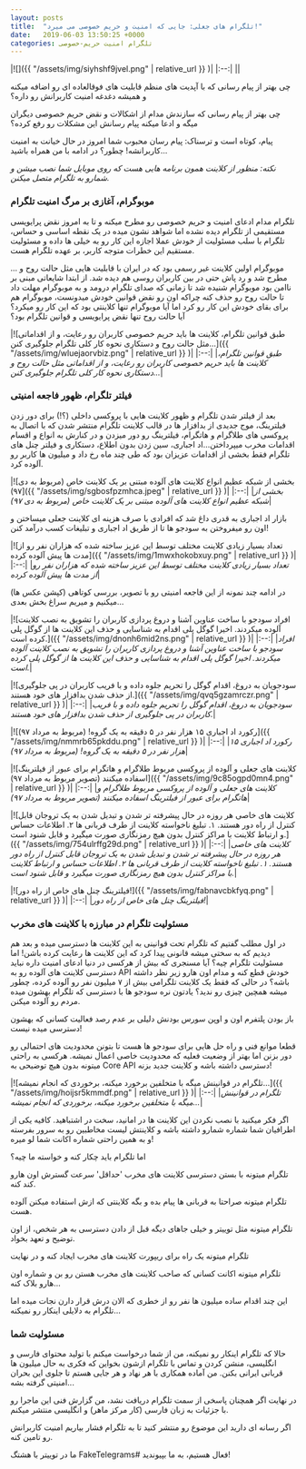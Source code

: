 ```yaml
---
layout: posts
title:  "تلگرام های جعلی: جایی که امنیت و حریم خصوصی می میرد!"
date:   2019-06-03 13:50:25 +0000
categories: تلگرام امنیت حریم-خصوصی
---
```

|![]({{ "/assets/img/siyhshf9jvel.png" | relative_url }} )|
|:--:|
||

چی بهتر از پیام رسانی که با آپدیت های منظم قابلیت های فوقالعاده ای رو اضافه میکنه و همیشه دغدغه امنیت کاربرانش رو داره؟

چی بهتر از پیام رسانی که سازندش مدام از اشکالات و نقض حریم خصوصی دیگران میگه و ادعا میکنه پیام رسانش این مشکلات رو رفع کرده؟

پیام، کوتاه است و ترسناک: پیام رسان محبوب شما امروز در حال خیانت به امنیت کاربرانشه! چطور؟ در ادامه با من همراه باشید...

_نکته: منظور از کلاینت همون برنامه هایی هست که روی موبایل شما نصب میشن و شمارو به تلگرام متصل میکنن._

### موبوگرام، آغازی بر مرگ امنیت تلگرام

تلگرام مدام ادعای امنیت و حریم خصوصی رو مطرح میکنه و تا به امروز نقض پرایویسی مستقیمی از تلگرام دیده نشده اما شواهد نشون میده در یک نقطه اساسی و حساس، تلگرام با سلب مسئولیت از خودش عملا اجازه این کار رو به خیلی ها داده و مسئولیت مستقیم این خطرات متوجه کاربر، بر عهده تلگرام هست.

موبوگرام اولین کلاینت غیر رسمی بود که در ایران با قابلیت هایی مثل حالت روح و ... مطرح شد و رد پاش حتی در بین کاربران روسی هم دیده شد. از ابتدا شایعاتی مبنی بر ناامن بود موبوگرام شنیده شد تا زمانی که صدای تلگرام درومد و به موبوگرام مهلت داد تا حالت روح رو حذف کنه چراکه اون رو نقض قوانین خودش میدونست، موبوگرام هم برای بقای خودش این کار رو کرد اما آیا موبوگرام تنها کلاینتی بود که این کار رو میکرد؟ آیا حالت روح تنها نقض پرایویسی و قوانین تلگرام بود؟

|![طبق قوانین تلگرام، کلاینت ها باید حریم خصوصی کاربران رو رعایت، و از اقداماتی مثل حالت روح و دستکاری نحوه کار کلی تلگرام جلوگیری کنن...]({{ "/assets/img/wluejaorvbiz.png" | relative_url }} )|
|:--:|
|*طبق قوانین تلگرام، کلاینت ها باید حریم خصوصی کاربران رو رعایت، و از اقداماتی مثل حالت روح و دستکاری نحوه کار کلی تلگرام جلوگیری کنن...*|

### فیلتر تلگرام، ظهور فاجعه امنیتی

بعد از فیلتر شدن تلگرام و ظهور کلاینت هایی با پروکسی داخلی (؟!) برای دور زدن فیلترینگ، موج جدیدی از بدافزار ها در قالب کلاینت تلگرام منتشر شدن که با اتصال به پروکسی های طلاگرام و هاتگرام، فیلترینگ رو دور میزدن و در کنارش به انواع و اقسام اقدامات مخرب میپرداختن...اد اجباری، سین زدن بدون اطلاع، دستکاری و فیلتر چنل های تلگرام فقط بخشی از اقدامات عزیزان بود که طی چند ماه رخ داد و میلیون ها کاربر رو آلوده کرد.

|![بخشی از شبکه عظیم انواع کلاینت های آلوده مبتنی بر یک کلاینت خاص (مربوط به دی ۹۷)]({{ "/assets/img/sgbosfpzmhca.jpeg" | relative_url }} )|
|:--:|
|*بخشی از شبکه عظیم انواع کلاینت های آلوده مبتنی بر یک کلاینت خاص (مربوط به دی ۹۷)*|

بازار اد اجباری به قدری داغ شد که افرادی با صرف هزینه ای کلاینت جعلی میساختن و اون رو میفروختن به سودجو ها تا از طریق اد اجباری و تبلیغات کسب درآمد کنن!

|![تعداد بسیار زیادی کلاینت مختلف توسط این عزیز ساخته شده که هزاران نفر رو از مدت ها پیش آلوده کرده]({{ "/assets/img/1mwxhokobxuy.png" | relative_url }} )|
|:--:|
|*تعداد بسیار زیادی کلاینت مختلف توسط این عزیز ساخته شده که هزاران نفر رو از مدت ها پیش آلوده کرده*|

در ادامه چند نمونه از این فاجعه امنیتی رو با تصویر، بررسی کوتاهی (کپشن عکس ها) میکنیم و میریم سراغ بخش بعدی...

|![افراد سودجو با ساخت عناوین آشنا و دروغ پردازی کاربران را تشویق به نصب کلاینت آلوده میکردند. اخیرا گوگل پلی اقدام به شناسایی و حذف این کلاینت ها از گوگل پلی کرده است.]({{ "/assets/img/dnonh6mid2ns.png" | relative_url }} )|
|:--:|
|*افراد سودجو با ساخت عناوین آشنا و دروغ پردازی کاربران را تشویق به نصب کلاینت آلوده میکردند. اخیرا گوگل پلی اقدام به شناسایی و حذف این کلاینت ها از گوگل پلی کرده است.*|

  

|![سودجویان به دروغ، اقدام گوگل را تحریم جلوه داده و با فریب کاربران در پی جلوگیری از حذف شدن بدافزار های خود هستند.]({{ "/assets/img/qvq5gzamrczr.png" | relative_url }} )|
|:--:|
|*سودجویان به دروغ، اقدام گوگل را تحریم جلوه داده و با فریب کاربران در پی جلوگیری از حذف شدن بدافزار های خود هستند.*|

  

|![رکورد اد اجباری ۱۵ هزار نفر در ۵ دقیقه به یک گروه! (مربوط به مرداد ۹۷)]({{ "/assets/img/nmmrb65pkddu.png" | relative_url }} )|
|:--:|
|*رکورد اد اجباری ۱۵ هزار نفر در ۵ دقیقه به یک گروه! (مربوط به مرداد ۹۷)*|

  

|![کلاینت های جعلی و آلوده از پروکسی مربوط طلاگرام و هاتگرام برای عبور از فیلترینگ اسفاده میکنند (تصویر مربوط به مرداد ۹۷)]({{ "/assets/img/9c85ogpd0mn4.png" | relative_url }} )|
|:--:|
|*کلاینت های جعلی و آلوده از پروکسی مربوط طلاگرام و هاتگرام برای عبور از فیلترینگ اسفاده میکنند (تصویر مربوط به مرداد ۹۷)*|

  

|![کلاینت های خاصی هر روزه در حال پیشرفته تر شدن و تبدیل شدن به یک تروجان قابل کنترل از راه دور هستند. ۱. تبلیغ ناخواسته کلاینت از طرف قربانی ها ۲. اطلاعات حساس و ارتباط کلاینت با مراکز کنترل بدون هیچ رمزنگاری صورت میگیرد و قابل شنود است.]({{ "/assets/img/754ulrffg29d.png" | relative_url }} )|
|:--:|
|*کلاینت های خاصی هر روزه در حال پیشرفته تر شدن و تبدیل شدن به یک تروجان قابل کنترل از راه دور هستند. ۱. تبلیغ ناخواسته کلاینت از طرف قربانی ها ۲. اطلاعات حساس و ارتباط کلاینت با مراکز کنترل بدون هیچ رمزنگاری صورت میگیرد و قابل شنود است.*|

  

  

|![فیلترینگ چنل های خاص از راه دور!]({{ "/assets/img/fabnavcbkfyq.png" | relative_url }} )|
|:--:|
|*فیلترینگ چنل های خاص از راه دور!*|

  

### مسئولیت تلگرام در مبارزه با کلاینت های مخرب

در اول مطلب گفتیم که تلگرام تحت قوانینی به این کلاینت ها دسترسی میده و بعد هم دیدیم که به سختی میشه قانونی پیدا کرد که این کلاینت ها رعایت کرده باشن! اما مسئولیت تلگرام چیه؟ آیا مسنجری که بیش از هرکسی در دنیا ادعای امنیت داره نباید دسترسی کلاینت های آلوده رو به API خودش قطع کنه و مدام اون هارو زیر نظر داشته باشه؟ در حالی که فقط یک کلاینت تلگرامی بیش از ۷ میلیون نفر رو آلوده کرده، چطور میشه همچین چیزی رو ندید؟ یادتون نره سودجو ها با دسترسی که تلگرام بهشون میده مردم رو آلوده میکنن.

باز بودن پلتفرم اون و اوپن سورس بودنش دلیلی بر عدم رصد فعالیت کسانی که بهشون دسترسی میده نیست!

قطعا موانع فنی و راه حل هایی برای سودجو ها هست تا بتونن محدودیت های احتمالی رو دور بزنن اما بهتر از وضعیت فعلیه که محدودیت خاصی اعمال نمیشه. هرکسی به راحتی میتونه بدون هیچ توضیحی به Core API دسترسی داشته باشه و کلاینت جدید بزنه!

|![تلگرام در قوانینش میگه با متخلفین برخورد میکنه، برخوردی که انجام نمیشه...]({{ "/assets/img/hoijsr5kmmdf.png" | relative_url }} )|
|:--:|
|*تلگرام در قوانینش میگه با متخلفین برخورد میکنه، برخوردی که انجام نمیشه...*|

اگر فکر میکنید با نصب نکردن این کلاینت ها در امانید، سخت در اشتباهید. کافیه یکی از اطرافیان شما شماره شمارو داشته باشه و کلاینتش لیست مخاطبین رو به سرور بفرسته و به همین راحتی شماره اکانت شما لو میره!

اما تلگرام باید چکار کنه و خواسته ما چیه؟

تلگرام میتونه با بستن دسترسی کلاینت های مخرب 'حداقل' سرعت گسترش اون هارو کند کنه.

تلگرام میتونه صراحتا به قربانی ها پیام بده و بگه کلاینتی که ازش استفاده میکنن آلوده هست.

تلگرام میتونه مثل توییتر و خیلی جاهای دیگه قبل از دادن دسترسی به هر شخص، از اون توضیح و تعهد بخواد.

تلگرام میتونه یک راه برای ریپورت کلاینت های مخرب ایجاد کنه و در نهایت

تلگرام میتونه اکانت کسانی که صاحب کلاینت های مخرب هستن رو بن و شماره اون هارو بلاک کنه...

این چند اقدام ساده میلیون ها نفر رو از خطری که الان درش قرار دارن نجات میده اما تلگرام به دلایلی اینکار رو نمیکنه...

### مسئولیت شما

حالا که تلگرام اینکار رو نمیکنه، من از شما درخواست میکنم با تولید محتوای فارسی و انگلیسی، منشن کردن و تماس با تلگرام ازشون بخواین که فکری به حال میلیون ها قربانی ایرانی بکنن. من آماده همکاری با هر نهاد و هر جایی هستم تا جلوی این بحران امنیتی گرفته بشه...

در نهایت اگر همچنان پاسخی از سمت تلگرام دریافت نشد، من گزارش فنی این ماجرا رو با جزئیات به زبان فارسی (کار مرکز ماهر) و انگلیسی منتشر میکنم.

اگر رسانه ای دارید این موضوع رو منتشر کنید تا به تلگرام فشار بیاریم امنیت کاربرانش رو تامین کنه.

ما در توییتر با هشتگ FakeTelegrams# فعال هستیم، به ما بپیوندید!